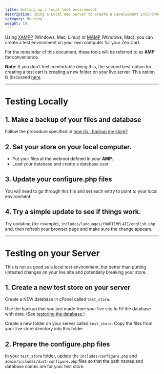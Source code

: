```yaml
---
title: Setting up a local test environment 
description: Using a Local Web Server to create a Development Environment
category: Running
weight: 10
---
```


Using [XAMPP](https://www.apachefriends.org/) (Windows, Mac, Linux) or [MAMP](https://www.mamp.info/) (Windows, Mac), you can create a test environment on your own computer for your Zen Cart. 

For the remainder of this document, these tools will be referred to as **AMP** for convenience. 

**Note:** If you don't feel comfortable doing this, the second best option for creating a test cart is creating a new folder on your live server.  This option is discussed [here](/user/running/local_testing/#testing-on-your-server/). 

---

# Testing Locally

## 1. Make a backup of your files and database 

Follow the procedure specified in [how do I backup my store?](/user/running/backup/)

## 2. Set your store on your local computer. 

- Put your files at the webroot defined in your **AMP**.
- Load your database and create a database user. 

## 3. Update your configure.php files 

You will need to go through this file and set each entry to point to your local environment. 

## 4. Try a simple update to see if things work. 
Try updating (for example), `includes/languages/YOURTEMPLATE/english.php` and, then refresh your browser page and make sure the change appears. 

---

# Testing on your Server

This is not as good as a local test environment, but better than putting untested changes on your live site and potentially breaking your store.


## 1. Create a new test store on your server

Create a NEW database in cPanel called `test_store`. 

Use the backup that you just made from your live site to fill the database with data. (See [restoring the database](/user/running/backup/#to-restore-your-database).)

Create a new folder on your server called  `test_store`.  Copy the files from your live store directory into this folder 

## 2. Prepare the configure.php files

In your `test_store` folder, update the `includes/configure.php` and `admin/includes/dist-configure.php` files so that the path names and database names are for your test store. 


